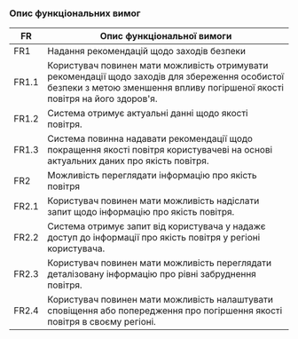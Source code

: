 ### Опис функціональних вимог
|   	FR   	|       	Опис функціональної вимоги     	|
|---------------------------------|------------------------|
|           	FR1  	          |  Надання рекомендацій щодо заходів безпеки   |
|          	FR1.1           	|   Користувач повинен мати можливість отримувати рекомендації щодо заходів для збереження особистої безпеки з метою зменшення впливу погіршеної якості повітря на його здоров'я. |
|          	FR1.2           	|  Система отримує актуальні данні щодо якості повітря. |
|          	FR1.3          	|  Система повинна надавати рекомендації щодо покращення якості повітря користувачеві на основі актуальних даних про якість повітря.|
|           	FR2            	|   Можливість переглядати інформацію про якість повітря |
|          	FR2.1           	|   Користувач повинен мати можливість надіслати запит щодо інформацію про якість повітря.|
|          	FR2.2           	|   Система отримує запит від користувача у надажє доступ до інформації про якість повітря у регіоні користувача.|
|          	FR2.3           	|   Користувач повинен мати можливість переглядати деталізовану інформацію про рівні забруднення повітря.  |
|          	FR2.4          	|   Користувач повинен мати можливість налаштувати сповіщення або попередження про погіршення якості повітря в своєму регіоні.|
